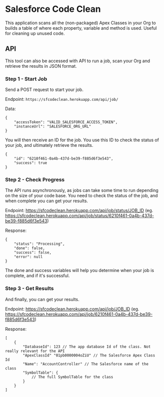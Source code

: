# Salesforce Code Clean

This application scans all the (non-packaged) Apex Classes in your Org to builds a table of where each property, variable and method is used. Useful for cleaning up unused code.

## API

This tool can also be accessed with API to run a job, scan your Org and retrieve the results in JSON format.

### Step 1 - Start Job

Send a POST request to start your job.

Endpoint: `https://sfcodeclean.herokuapp.com/api/job/`

Data:
```
{
    "accessToken": "VALID_SALESFORCE_ACCESS_TOKEN",
    "instanceUrl": "SALESFORCE_ORG_URL"
}
```

You will then receive an ID for the job. You use this ID to check the status of your job, and ultimately retrieve the results.
```
{
    "id": "6210f461-0a4b-437d-be39-f885d6f3e543",
    "success": true
}
```


### Step 2 - Check Progress

The API runs asynchronously, as jobs can take some time to run depending on the size of your code base. You need to check the status of the job, and when complete you can get your results.

Endpoint: https://sfcodeclean.herokuapp.com/api/job/status/JOB_ID (eg. https://sfcodeclean.herokuapp.com/api/job/status/6210f461-0a4b-437d-be39-f885d6f3e543)

Response:
```
{
    "status": "Processing",
    "done": false,
    "success": false,
    "error": null
}
```

The done and success variables will help you determine when your job is complete, and if it's successful.


### Step 3 - Get Results

And finally, you can get your results.

Endpoint: https://sfcodeclean.herokuapp.com/api/job/JOB_ID (eg. https://sfcodeclean.herokuapp.com/api/job/6210f461-0a4b-437d-be39-f885d6f3e543)

Response:
```
[
    {
        "DatabaseId": 123 // The app database Id of the class. Not really relevant for the API
        "ApexClassId" "01pb0000004oZiU" // The Salesforce Apex Class Id
        "Name": "AccountController" // The Salesforce name of the class
        "SymbolTable": {
            // The full SymbolTable for the class
        }
    }
]
```
